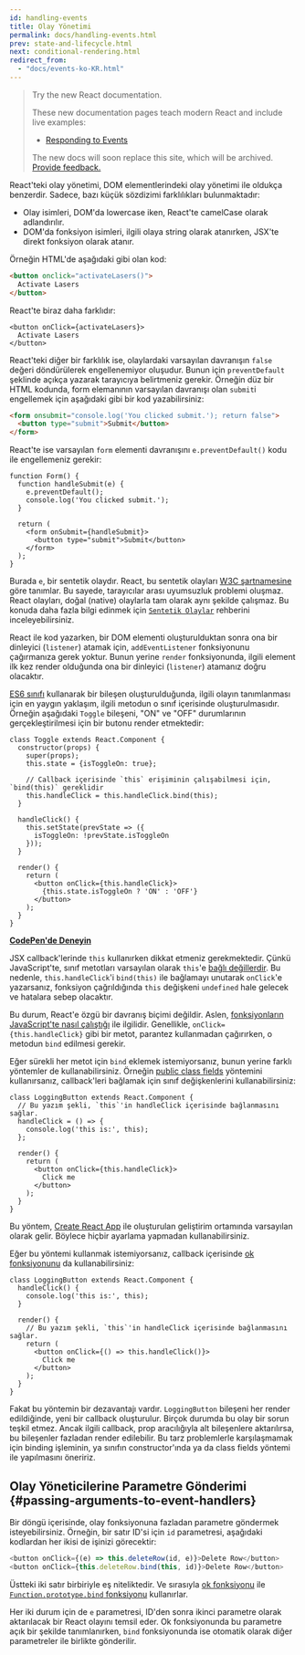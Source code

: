 ```yaml
---
id: handling-events
title: Olay Yönetimi
permalink: docs/handling-events.html
prev: state-and-lifecycle.html
next: conditional-rendering.html
redirect_from:
  - "docs/events-ko-KR.html"
---
```


> Try the new React documentation.
> 
> These new documentation pages teach modern React and include live examples:
>
> - [Responding to Events](https://beta.reactjs.org/learn/responding-to-events)
>
> The new docs will soon replace this site, which will be archived. [Provide feedback.](https://github.com/reactjs/reactjs.org/issues/3308)

React'teki olay yönetimi, DOM elementlerindeki olay yönetimi ile oldukça benzerdir. Sadece, bazı küçük sözdizimi farklılıkları bulunmaktadır:

* Olay isimleri, DOM'da lowercase iken, React'te camelCase olarak adlandırılır.
* DOM'da fonksiyon isimleri, ilgili olaya string olarak atanırken, JSX'te direkt fonksiyon olarak atanır.

Örneğin HTML'de aşağıdaki gibi olan kod:

```html
<button onclick="activateLasers()">
  Activate Lasers
</button>
```

React'te biraz daha farklıdır:

```js{1}
<button onClick={activateLasers}>
  Activate Lasers
</button>
```

React'teki diğer bir farklılık ise, olaylardaki varsayılan davranışın `false` değeri döndürülerek engellenemiyor oluşudur. Bunun için `preventDefault` şeklinde açıkça yazarak tarayıcıya belirtmeniz gerekir. Örneğin düz bir HTML kodunda, form elemanının varsayılan davranışı olan `submit`i engellemek için aşağıdaki gibi bir kod yazabilirsiniz:

```html
<form onsubmit="console.log('You clicked submit.'); return false">
  <button type="submit">Submit</button>
</form>
```

React'te ise varsayılan `form` elementi davranışını `e.preventDefault()` kodu ile engellemeniz gerekir:

```js{3}
function Form() {
  function handleSubmit(e) {
    e.preventDefault();
    console.log('You clicked submit.');
  }

  return (
    <form onSubmit={handleSubmit}>
      <button type="submit">Submit</button>
    </form>
  );
}
```

Burada `e`, bir sentetik olaydır. React, bu sentetik olayları [W3C şartnamesine](https://www.w3.org/TR/DOM-Level-3-Events/) göre tanımlar. Bu sayede, tarayıcılar arası uyumsuzluk problemi oluşmaz. React olayları, doğal (native) olaylarla tam olarak aynı şekilde çalışmaz. Bu konuda daha fazla bilgi edinmek için [`Sentetik Olaylar`](/docs/events.html) rehberini inceleyebilirsiniz.

React ile kod yazarken, bir DOM elementi oluşturulduktan sonra ona bir dinleyici (`listener`) atamak için, `addEventListener` fonksiyonunu çağırmanıza gerek yoktur. Bunun yerine `render` fonksiyonunda, ilgili element ilk kez render olduğunda ona bir dinleyici (`listener`) atamanız doğru olacaktır.

[ES6 sınıfı](https://developer.mozilla.org/en/docs/Web/JavaScript/Reference/Classes) kullanarak bir bileşen oluşturulduğunda, ilgili olayın tanımlanması için en yaygın yaklaşım, ilgili metodun o sınıf içerisinde  oluşturulmasıdır. Örneğin aşağıdaki `Toggle` bileşeni, "ON" ve "OFF" durumlarının gerçekleştirilmesi için bir butonu render etmektedir:

```js{6,7,10-14,18}
class Toggle extends React.Component {
  constructor(props) {
    super(props);
    this.state = {isToggleOn: true};

    // Callback içerisinde `this` erişiminin çalışabilmesi için, `bind(this)` gereklidir
    this.handleClick = this.handleClick.bind(this);
  }

  handleClick() {
    this.setState(prevState => ({
      isToggleOn: !prevState.isToggleOn
    }));
  }

  render() {
    return (
      <button onClick={this.handleClick}>
        {this.state.isToggleOn ? 'ON' : 'OFF'}
      </button>
    );
  }
}
```

[**CodePen'de Deneyin**](http://codepen.io/gaearon/pen/xEmzGg?editors=0010)

JSX callback'lerinde `this` kullanırken dikkat etmeniz gerekmektedir. Çünkü JavaScript'te, sınıf metotları varsayılan olarak `this`'e [bağlı değillerdir](https://developer.mozilla.org/en/docs/Web/JavaScript/Reference/Global_objects/Function/bind). Bu nedenle, `this.handleClick`'i `bind(this)` ile bağlamayı unutarak `onClick`'e yazarsanız, fonksiyon çağrıldığında `this` değişkeni `undefined` hale gelecek ve hatalara sebep olacaktır.

Bu durum, React'e özgü bir davranış biçimi değildir. Aslen, [fonksiyonların JavaScript'te nasıl çalıştığı](https://www.smashingmagazine.com/2014/01/understanding-javascript-function-prototype-bind/) ile ilgilidir. Genellikle, `onClick={this.handleClick}` gibi bir metot, parantez kullanmadan çağırırken, o metodun `bind` edilmesi gerekir.

Eğer sürekli her metot için `bind` eklemek istemiyorsanız, bunun yerine farklı yöntemler de kullanabilirsiniz. Örneğin [public class fields](https://developer.mozilla.org/en-US/docs/Web/JavaScript/Reference/Classes/Public_class_fields#public_instance_fields) yöntemini kullanırsanız, callback'leri bağlamak için sınıf değişkenlerini kullanabilirsiniz:

```js{2-6}
class LoggingButton extends React.Component {
  // Bu yazım şekli, `this`'in handleClick içerisinde bağlanmasını sağlar.
  handleClick = () => {
    console.log('this is:', this);
  };

  render() {
    return (
      <button onClick={this.handleClick}>
        Click me
      </button>
    );
  }
}
```

Bu yöntem, [Create React App](https://github.com/facebookincubator/create-react-app) ile oluşturulan geliştirim ortamında varsayılan olarak gelir. Böylece hiçbir ayarlama yapmadan kullanabilirsiniz.

Eğer bu yöntemi kullanmak istemiyorsanız, callback içerisinde [ok fonksiyonunu](https://developer.mozilla.org/en/docs/Web/JavaScript/Reference/Functions/Arrow_functions) da kullanabilirsiniz:

```js{7-9}
class LoggingButton extends React.Component {
  handleClick() {
    console.log('this is:', this);
  }

  render() {
    // Bu yazım şekli, `this`'in handleClick içerisinde bağlanmasını sağlar.
    return (
      <button onClick={() => this.handleClick()}>
        Click me
      </button>
    );
  }
}
```

Fakat bu yöntemin bir dezavantajı vardır. `LoggingButton` bileşeni her render edildiğinde, yeni bir callback oluşturulur. Birçok durumda bu olay bir sorun teşkil etmez. Ancak ilgili callback, prop aracılığıyla alt bileşenlere aktarılırsa, bu bileşenler fazladan render edilebilir. Bu tarz problemlerle karşılaşmamak için binding işleminin, ya sınıfın constructor'ında ya da class fields yöntemi ile yapılmasını öneririz.

## Olay Yöneticilerine Parametre Gönderimi {#passing-arguments-to-event-handlers}

Bir döngü içerisinde, olay fonksiyonuna fazladan parametre göndermek isteyebilirsiniz. Örneğin, bir satır ID'si için `id` parametresi, aşağıdaki kodlardan her ikisi de işinizi görecektir:

```js
<button onClick={(e) => this.deleteRow(id, e)}>Delete Row</button>
<button onClick={this.deleteRow.bind(this, id)}>Delete Row</button>
```

Üstteki iki satır birbiriyle eş niteliktedir. Ve sırasıyla [ok fonksiyonu](https://developer.mozilla.org/en-US/docs/Web/JavaScript/Reference/Functions/Arrow_functions) ile [`Function.prototype.bind` fonksiyonu](https://developer.mozilla.org/en-US/docs/Web/JavaScript/Reference/Global_objects/Function/bind) kullanırlar.

Her iki durum için de `e` parametresi, ID'den sonra ikinci parametre olarak aktarılacak bir React olayını temsil eder. Ok fonksiyonunda bu parametre açık bir şekilde tanımlanırken, `bind` fonksiyonunda ise otomatik olarak diğer parametreler ile birlikte gönderilir.
